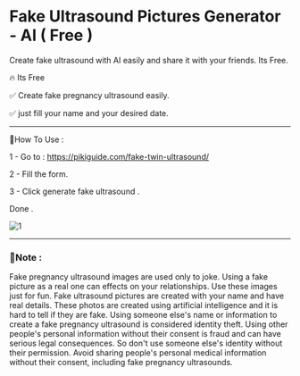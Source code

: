 # Fake Ultrasound Pictures Generator - AI ( Free )
Create fake ultrasound with AI easily and share it with your friends. Its Free.

🔥 Its Free

✅ Create fake pregnancy ultrasound easily.

✅ just fill your name and your desired date.



----------------------------------------------------


📌How To Use :

1 - Go to : https://pikiguide.com/fake-twin-ultrasound/

2 - Fill the form.

3 - Click generate fake ultrasound .

Done .




![1](https://github.com/mehdihp125/fake-ultrasound/assets/69718066/762e2dfa-812d-4a47-9792-efe171f70284)




--------------------------------------------------------

### 📌Note :
Fake pregnancy ultrasound images are used only to joke. Using a fake picture as a real one can effects on your relationships. Use these images just for fun.
Fake ultrasound pictures are created with your name and have real details. These photos are created using artificial intelligence and it is hard to tell if they are fake.
Using someone else's name or information to create a fake pregnancy ultrasound is considered identity theft. Using other people's personal information without their consent is fraud and can have serious legal consequences. So don't use someone else's identity without their permission.
Avoid sharing people's personal medical information without their consent, including fake pregnancy ultrasounds.

